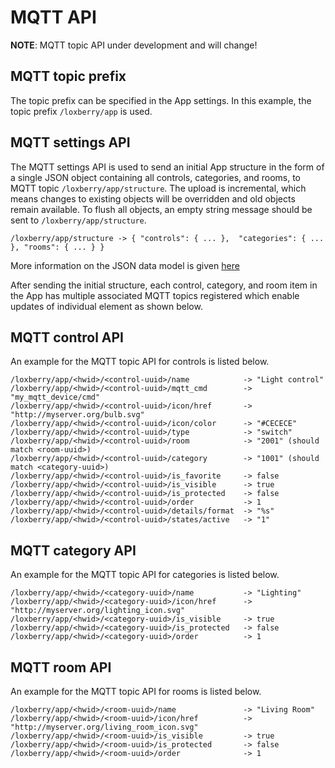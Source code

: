 # MQTT API

**NOTE**: MQTT topic API under development and will change!

## MQTT topic prefix

The topic prefix can be specified in the App settings. In this example, the topic prefix `/loxberry/app` is used.

## MQTT settings API

The MQTT settings API is used to send an initial App structure in the form of a single JSON object containing all controls, categories, and rooms, to  MQTT topic `/loxberry/app/structure`. The upload is incremental, which means changes to existing objects will be overridden and old objects remain available. To flush all objects, an empty string message should be sent to `/loxberry/app/structure`.

```
/loxberry/app/structure -> { "controls": { ... },  "categories": { ... }, "rooms": { ... } }
```

More information on the JSON data model is given [here](JSON-data-model.md)

After sending the initial structure, each control, category, and room item in the App has multiple associated MQTT topics registered which enable updates of individual element as shown below.

## MQTT control API

An example for the MQTT topic API for controls is listed below.

```
/loxberry/app/<hwid>/<control-uuid>/name            -> "Light control"
/loxberry/app/<hwid>/<control-uuid>/mqtt_cmd        -> "my_mqtt_device/cmd"
/loxberry/app/<hwid>/<control-uuid>/icon/href       -> "http://myserver.org/bulb.svg"
/loxberry/app/<hwid>/<control-uuid>/icon/color      -> "#CECECE"
/loxberry/app/<hwid>/<control-uuid>/type            -> "switch"
/loxberry/app/<hwid>/<control-uuid>/room            -> "2001" (should match <room-uuid>)
/loxberry/app/<hwid>/<control-uuid>/category        -> "1001" (should match <category-uuid>)
/loxberry/app/<hwid>/<control-uuid>/is_favorite     -> false
/loxberry/app/<hwid>/<control-uuid>/is_visible      -> true
/loxberry/app/<hwid>/<control-uuid>/is_protected    -> false
/loxberry/app/<hwid>/<control-uuid>/order           -> 1
/loxberry/app/<hwid>/<control-uuid>/details/format  -> "%s"
/loxberry/app/<hwid>/<control-uuid>/states/active   -> "1"

```

## MQTT category API

An example for the MQTT topic API for categories is listed below.

```
/loxberry/app/<hwid>/<category-uuid>/name           -> "Lighting"
/loxberry/app/<hwid>/<category-uuid>/icon/href      -> "http://myserver.org/lighting_icon.svg"
/loxberry/app/<hwid>/<category-uuid>/is_visible     -> true
/loxberry/app/<hwid>/<category-uuid>/is_protected   -> false
/loxberry/app/<hwid>/<category-uuid>/order          -> 1
```

## MQTT room API

An example for the MQTT topic API for rooms is listed below.

```
/loxberry/app/<hwid>/<room-uuid>/name               -> "Living Room"
/loxberry/app/<hwid>/<room-uuid>/icon/href          -> "http://myserver.org/living_room_icon.svg"
/loxberry/app/<hwid>/<room-uuid>/is_visible         -> true
/loxberry/app/<hwid>/<room-uuid>/is_protected       -> false
/loxberry/app/<hwid>/<room-uuid>/order              -> 1
```
